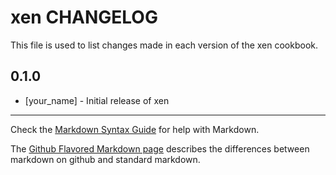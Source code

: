 xen CHANGELOG
=============

This file is used to list changes made in each version of the xen cookbook.

0.1.0
-----
- [your_name] - Initial release of xen

- - -
Check the [Markdown Syntax Guide](http://daringfireball.net/projects/markdown/syntax) for help with Markdown.

The [Github Flavored Markdown page](http://github.github.com/github-flavored-markdown/) describes the differences between markdown on github and standard markdown.
